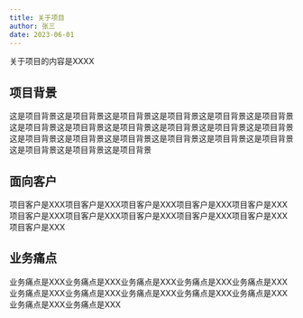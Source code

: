 ```yaml
---
title: 关于项目
author: 张三
date: 2023-06-01
---
```

关于项目的内容是XXXX
## 项目背景
  这是项目背景这是项目背景这是项目背景这是项目背景这是项目背景这是项目背景这是项目背景这是项目背景这是项目背景这是项目背景这是项目背景这是项目背景这是项目背景这是项目背景这是项目背景这是项目背景这是项目背景这是项目背景这是项目背景这是项目背景这是项目背景
## 面向客户
  项目客户是XXX项目客户是XXX项目客户是XXX项目客户是XXX项目客户是XXX项目客户是XXX项目客户是XXX项目客户是XXX项目客户是XXX项目客户是XXX项目客户是XXX
## 业务痛点
  业务痛点是XXX业务痛点是XXX业务痛点是XXX业务痛点是XXX业务痛点是XXX业务痛点是XXX业务痛点是XXX业务痛点是XXX业务痛点是XXX业务痛点是XXX业务痛点是XXX业务痛点是XXX